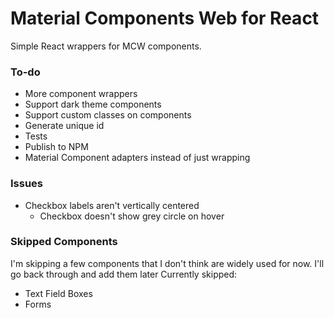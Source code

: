 # Material Components Web for React
Simple React wrappers for MCW components.

### To-do
- More component wrappers
- Support dark theme components
- Support custom classes on components
- Generate unique id
- Tests
- Publish to NPM
- Material Component adapters instead of just wrapping

### Issues
- Checkbox labels aren't vertically centered
  - Checkbox doesn't show grey circle on hover

### Skipped Components
I'm skipping a few components that I don't think are widely used for now. I'll go back through and add them later
Currently skipped:
- Text Field Boxes
- Forms
